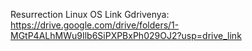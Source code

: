Resurrection Linux OS Link Gdrivenya: https://drive.google.com/drive/folders/1-MGtP4ALhMWu9Ilb6SiPXPBxPh029OJ2?usp=drive_link
